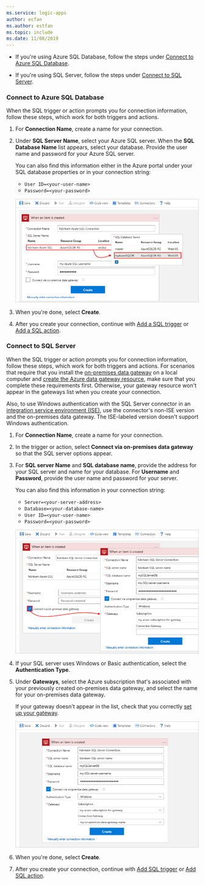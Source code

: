 ```yaml
---
ms.service: logic-apps
author: ecfan
ms.author: estfan
ms.topic: include
ms.date: 11/08/2019
---
```


* If you're using Azure SQL Database, follow the steps under [Connect to Azure SQL Database](#connect-azure-sql-db).

* If you're using SQL Server, follow the steps under [Connect to SQL Server](#connect-sql-server).

<a name="connect-azure-sql-db"></a>

### Connect to Azure SQL Database

When the SQL trigger or action prompts you for connection information, follow these steps, which work for both triggers and actions.

1. For **Connection Name**, create a name for your connection.

1. Under **SQL Server Name**, select your Azure SQL server. When the **SQL Database Name** list appears, select your database. Provide the user name and password for your Azure SQL server.

   You can also find this information either in the Azure portal under your SQL database properties or in your connection string:

   * `User ID=<your-user-name>`
   * `Password=<your-password>`

   ![Create connection to Azure SQL Database](./media/connectors-create-api-sqlazure/azure-sql-database-create-connection.png)

1. When you're done, select **Create**.

1. After you create your connection, continue with [Add a SQL trigger](#add-sql-trigger) or [Add a SQL action](#add-sql-action).

<a name="connect-sql-server"></a>

### Connect to SQL Server

When the SQL trigger or action prompts you for connection information, follow these steps, which work for both triggers and actions. For scenarios that require that you install the [on-premises data gateway](https://docs.microsoft.com/azure/logic-apps/logic-apps-gateway-install) on a local computer and [create the Azure data gateway resource](https://docs.microsoft.com/azure/logic-apps/logic-apps-gateway-connection), make sure that you complete these requirements first. Otherwise, your gateway resource won't appear in the gateways list when you create your connection.

Also, to use Windows authentication with the SQL Server connector in an [integration service environment (ISE)](https://docs.microsoft.com/azure/logic-apps/connect-virtual-network-vnet-isolated-environment-overview), use the connector's non-ISE version and the on-premises data gateway. The ISE-labeled version doesn't support Windows authentication.

1. For **Connection Name**, create a name for your connection.

1. In the trigger or action, select **Connect via on-premises data gateway** so that the SQL server options appear.

1. For **SQL server Name** and **SQL database name**, provide the address for your SQL server and name for your database. For **Username** and **Password**, provide the user name and password for your server.

   You can also find this information in your connection string:

   * `Server=<your-server-address>`
   * `Database=<your-database-name>`
   * `User ID=<your-user-name>`
   * `Password=<your-password>`

   ![Create connection to SQL Server](./media/connectors-create-api-sqlazure/sql-server-create-connection.png)

1. If your SQL server uses Windows or Basic authentication, select the **Authentication Type**.

1. Under **Gateways**, select the Azure subscription that's associated with your previously created on-premises data gateway, and select the name for your on-premises data gateway.

   If your gateway doesn't appear in the list, check that you correctly [set up your gateway](https://docs.microsoft.com/azure/logic-apps/logic-apps-gateway-connection).

   ![Create SQL Server connection completed](./media/connectors-create-api-sqlazure/sql-server-create-connection-complete.png)

1. When you're done, select **Create**.

1. After you create your connection, continue with 
[Add SQL trigger](#add-sql-trigger) or [Add SQL action](#add-sql-action).

